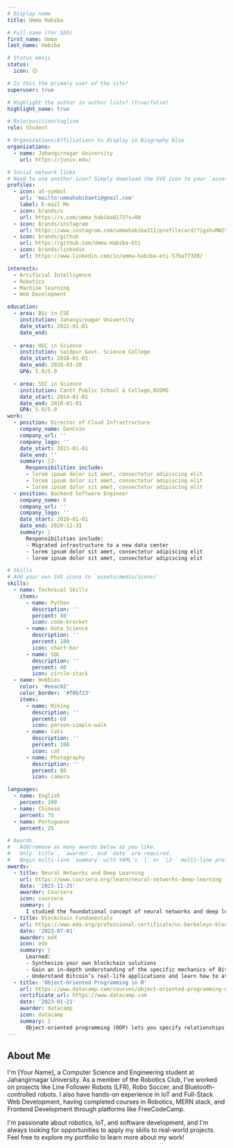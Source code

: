 ```yaml
---
# Display name
title: Umma Habiba

# Full name (for SEO)
first_name: Umma 
last_name: Habiba

# Status emoji
status:
  icon: 😊

# Is this the primary user of the site?
superuser: true

# Highlight the author in author lists? (true/false)
highlight_name: true

# Role/position/tagline
role: Student

# Organizations/Affiliations to display in Biography blox
organizations:
  - name: Jahangirnagar University
    url: https://juniv.edu/

# Social network links
# Need to use another icon? Simply download the SVG icon to your `assets/media/icons/` folder.
profiles:
  - icon: at-symbol
    url: 'mailto:ummahabibaeti@gmail.com'
    label: E-mail Me
  - icon: brands/x
    url: https://x.com/umma_habiba8173?s=08 
  - icon: brands/instagram
    url: https://www.instagram.com/ummahabiba311/profilecard/?igsh=MWI5YzU2YWx5NHRwdA==
  - icon: brands/github
    url: https://github.com/Umma-Habiba-Eti
  - icon: brands/linkedin
    url: https://www.linkedin.com/in/umma-habiba-eti-57ba77328/

interests:
  - Artificial Intelligence
  - Robotics 
  - Machine learning
  - Web Development

education:
  - area: BSc in CSE
    institution: Jahangirnagar University
    date_start: 2022-01-01
    date_end: 
 
  - area: HSC in Science
    institution: Saidpur Govt. Science College
    date_start: 2018-01-01
    date_end: 2020-03-20 
    GPA: 5.0/5.0

  - area: SSC in Science
    institution: Cantt Public School & College,BUSMS
    date_start: 2014-01-01
    date_end: 2018-01-01
    GPA: 5.0/5.0
work:
  - position: Director of Cloud Infrastructure
    company_name: GenCoin
    company_url: ''
    company_logo: ''
    date_start: 2021-01-01
    date_end: ''
    summary: |2-
      Responsibilities include:
      - lorem ipsum dolor sit amet, consectetur adipiscing elit
      - lorem ipsum dolor sit amet, consectetur adipiscing elit
      - lorem ipsum dolor sit amet, consectetur adipiscing elit
  - position: Backend Software Engineer
    company_name: X
    company_url: ''
    company_logo: ''
    date_start: 2016-01-01
    date_end: 2020-12-31
    summary: |
      Responsibilities include:
      - Migrated infrastructure to a new data center
      - lorem ipsum dolor sit amet, consectetur adipiscing elit
      - lorem ipsum dolor sit amet, consectetur adipiscing elit

# Skills
# Add your own SVG icons to `assets/media/icons/`
skills:
  - name: Technical Skills
    items:
      - name: Python
        description: ''
        percent: 80
        icon: code-bracket
      - name: Data Science
        description: ''
        percent: 100
        icon: chart-bar
      - name: SQL
        description: ''
        percent: 40
        icon: circle-stack
  - name: Hobbies
    color: '#eeac02'
    color_border: '#f0bf23'
    items:
      - name: Hiking
        description: ''
        percent: 60
        icon: person-simple-walk
      - name: Cats
        description: ''
        percent: 100
        icon: cat
      - name: Photography
        description: ''
        percent: 80
        icon: camera

languages:
  - name: English
    percent: 100
  - name: Chinese
    percent: 75
  - name: Portuguese
    percent: 25

# Awards.
#   Add/remove as many awards below as you like.
#   Only `title`, `awarder`, and `date` are required.
#   Begin multi-line `summary` with YAML's `|` or `|2-` multi-line prefix and indent 2 spaces below.
awards:
  - title: Neural Networks and Deep Learning
    url: https://www.coursera.org/learn/neural-networks-deep-learning
    date: '2023-11-25'
    awarder: Coursera
    icon: coursera
    summary: |
      I studied the foundational concept of neural networks and deep learning. By the end, I was familiar with the significant technological trends driving the rise of deep learning; build, train, and apply fully connected deep neural networks; implement efficient (vectorized) neural networks; identify key parameters in a neural network’s architecture; and apply deep learning to your own applications.
  - title: Blockchain Fundamentals
    url: https://www.edx.org/professional-certificate/uc-berkeleyx-blockchain-fundamentals
    date: '2023-07-01'
    awarder: edX
    icon: edx
    summary: |
      Learned:
      - Synthesize your own blockchain solutions
      - Gain an in-depth understanding of the specific mechanics of Bitcoin
      - Understand Bitcoin’s real-life applications and learn how to attack and destroy Bitcoin, Ethereum, smart contracts and Dapps, and alternatives to Bitcoin’s Proof-of-Work consensus algorithm
  - title: 'Object-Oriented Programming in R'
    url: https://www.datacamp.com/courses/object-oriented-programming-with-s3-and-r6-in-r
    certificate_url: https://www.datacamp.com
    date: '2023-01-21'
    awarder: datacamp
    icon: datacamp
    summary: |
      Object-oriented programming (OOP) lets you specify relationships between functions and the objects that they can act on, helping you manage complexity in your code. This is an intermediate level course, providing an introduction to OOP, using the S3 and R6 systems. S3 is a great day-to-day R programming tool that simplifies some of the functions that you write. R6 is especially useful for industry-specific analyses, working with web APIs, and building GUIs.
---
```


## About Me
I'm [Your Name], a Computer Science and Engineering student at Jahangirnagar University. As a member of the Robotics Club, I’ve worked on projects like Line Follower Robots (LFR), Robo Soccer, and Bluetooth-controlled robots. I also have hands-on experience in IoT and Full-Stack Web Development, having completed courses in Robotics, MERN stack, and Frontend Development through platforms like FreeCodeCamp.

I'm passionate about robotics, IoT, and software development, and I'm always looking for opportunities to apply my skills to real-world projects. Feel free to explore my portfolio to learn more about my work!